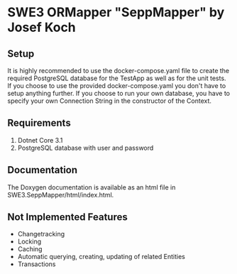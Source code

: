 # SWE3 ORMapper "SeppMapper" by Josef Koch

## Setup
It is highly recommended to use the docker-compose.yaml file to create the required PostgreSQL database for the TestApp as well as for the unit tests. If you choose to use the provided docker-compose.yaml you don't have to setup anything further. If you choose to run your own database, you have to specify your own Connection String in the constructor of the Context.

## Requirements
1. Dotnet Core 3.1
2. PostgreSQL database with user and password

## Documentation
The Doxygen documentation is available as an html file in SWE3.SeppMapper/html/index.html.

## Not Implemented Features
* Changetracking
* Locking
* Caching
* Automatic querying, creating, updating of related Entities
* Transactions